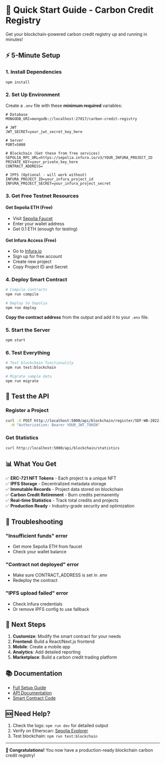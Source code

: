 # 🚀 Quick Start Guide - Carbon Credit Registry

Get your blockchain-powered carbon credit registry up and running in minutes!

## ⚡ 5-Minute Setup

### 1. Install Dependencies
```bash
npm install
```

### 2. Set Up Environment
Create a `.env` file with these **minimum required** variables:

```env
# Database
MONGODB_URI=mongodb://localhost:27017/carbon-credit-registry

# JWT
JWT_SECRET=your_jwt_secret_key_here

# Server
PORT=5000

# Blockchain (Get these from free services)
SEPOLIA_RPC_URL=https://sepolia.infura.io/v3/YOUR_INFURA_PROJECT_ID
PRIVATE_KEY=your_private_key_here
CONTRACT_ADDRESS=

# IPFS (Optional - will work without)
INFURA_PROJECT_ID=your_infura_project_id
INFURA_PROJECT_SECRET=your_infura_project_secret
```

### 3. Get Free Testnet Resources

#### Get Sepolia ETH (Free)
- Visit [Sepolia Faucet](https://sepoliafaucet.com/)
- Enter your wallet address
- Get 0.1 ETH (enough for testing)

#### Get Infura Access (Free)
- Go to [Infura.io](https://infura.io)
- Sign up for free account
- Create new project
- Copy Project ID and Secret

### 4. Deploy Smart Contract
```bash
# Compile contracts
npm run compile

# Deploy to Sepolia
npm run deploy
```

**Copy the contract address** from the output and add it to your `.env` file.

### 5. Start the Server
```bash
npm start
```

### 6. Test Everything
```bash
# Test blockchain functionality
npm run test:blockchain

# Migrate sample data
npm run migrate
```

## 🎯 Test the API

### Register a Project
```bash
curl -X POST http://localhost:5000/api/blockchain/register/SDF-WB-2022-001 \
  -H "Authorization: Bearer YOUR_JWT_TOKEN"
```

### Get Statistics
```bash
curl http://localhost:5000/api/blockchain/statistics
```

## 📊 What You Get

✅ **ERC-721 NFT Tokens** - Each project is a unique NFT  
✅ **IPFS Storage** - Decentralized metadata storage  
✅ **Immutable Records** - Project data stored on blockchain  
✅ **Carbon Credit Retirement** - Burn credits permanently  
✅ **Real-time Statistics** - Track total credits and projects  
✅ **Production Ready** - Industry-grade security and optimization  

## 🔧 Troubleshooting

### "Insufficient funds" error
- Get more Sepolia ETH from faucet
- Check your wallet balance

### "Contract not deployed" error
- Make sure CONTRACT_ADDRESS is set in .env
- Redeploy the contract

### "IPFS upload failed" error
- Check Infura credentials
- Or remove IPFS config to use fallback

## 🚀 Next Steps

1. **Customize**: Modify the smart contract for your needs
2. **Frontend**: Build a React/Next.js frontend
3. **Mobile**: Create a mobile app
4. **Analytics**: Add detailed reporting
5. **Marketplace**: Build a carbon credit trading platform

## 📚 Documentation

- [Full Setup Guide](BLOCKCHAIN_SETUP.md)
- [API Documentation](API_DOCUMENTATION.md)
- [Smart Contract Code](contracts/CarbonCreditRegistry.sol)

## 🆘 Need Help?

1. Check the logs: `npm run dev` for detailed output
2. Verify on Etherscan: [Sepolia Explorer](https://sepolia.etherscan.io/)
3. Test blockchain: `npm run test:blockchain`

---

**🎉 Congratulations!** You now have a production-ready blockchain carbon credit registry!
